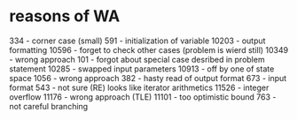 reasons of WA
=============

334 - corner case (small)
591 - initialization of variable
10203 - output formatting
10596 - forget to check other cases (problem is wierd still)
10349 - wrong approach
101 - forgot about special case desribed in problem statement
10285 - swapped input parameters
10913 - off by one of state space
1056 - wrong approach
382 - hasty read of output format
673 - input format
543 - not sure (RE) looks like iterator arithmetics
11526 - integer overflow
11176 - wrong approach (TLE)
11101 - too optimistic bound
763 - not careful branching
